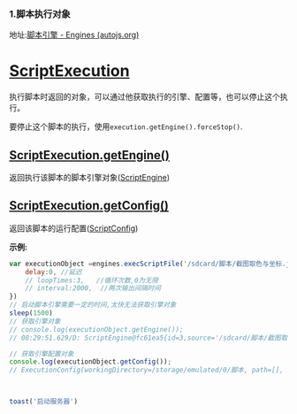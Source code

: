 ### 1.脚本执行对象

地址:[脚本引擎 - Engines (autojs.org)](https://pro.autojs.org/docs/#/zh-cn/engines?id=scriptexecution)

# [ScriptExecution](https://pro.autojs.org/docs/#/zh-cn/engines?id=scriptexecution)

执行脚本时返回的对象，可以通过他获取执行的引擎、配置等，也可以停止这个执行。

要停止这个脚本的执行，使用`execution.getEngine().forceStop()`.

## [ScriptExecution.getEngine()](https://pro.autojs.org/docs/#/zh-cn/engines?id=scriptexecutiongetengine)

返回执行该脚本的脚本引擎对象([ScriptEngine](https://pro.autojs.org/docs/#/zh-cn/engines?id=engines%3fid))

## [ScriptExecution.getConfig()](https://pro.autojs.org/docs/#/zh-cn/engines?id=scriptexecutiongetconfig)

返回该脚本的运行配置([ScriptConfig](https://pro.autojs.org/docs/#/zh-cn/engines?id=engines%3fid))

**示例:**

```js
var executionObject =engines.execScriptFile('/sdcard/脚本/截图取色与坐标.js',{
    delay:0, //延迟
    // loopTimes:3,   //循环次数,0为无限
    // interval:2000,  //两次输出间隔时间
})
// 启动脚本引擎需要一定的时间,太快无法获取引擎对象
sleep(1500)
// 获取引擎对象
// console.log(executionObject.getEngine());  
// 08:29:51.629/D: ScriptEngine@fc61ea5{id=3,source='/sdcard/脚本/截图取色与坐标.js',cwd='/storage/emulated/0/脚本'}

// 获取引擎配置对象
console.log(executionObject.getConfig());  
// ExecutionConfig(workingDirectory=/storage/emulated/0/脚本, path=[], intentFlags=0, delay=0, interval=0, loopTimes=1, scriptConfig=ScriptConfig(features=[], uiMode=false))



toast('启动服务器')
```

